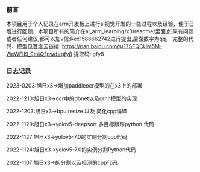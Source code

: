 ### 前言 
本项目用于个人记录在arm开发板上进行ai视觉开发的一些过程以及经验，便于日后进行回顾，本项目所有的简介在ai_arm_learning/x3/readme/里面,如果有问题或者任何建议,都可以加v信:Rex1586662742进行提出,后面数字为qq。
完整的代码、模型见百度云链接: https://pan.baidu.com/s/17SFQCUM5M-WeWFlI9_9e4Q?pwd=gfy8 提取码: gfy8

### 日志记录
2023-0203:旭日x3->增加paddleocr模型的在x3上的部署

2022-1210:旭日x3->ocr中的dbnet以及crnn模型的实现

2022-1203:旭日x3->bpu resize 以及 简化cpp编译

2022-1129:旭日x3->yolov5-deepsort 多目标跟踪python 代码

2022-1127:旭日x3->yolov5-7.0的实例分割cpp代码

2022-1124:旭日x3->yolov5-7.0的实例分割Python代码

2022-1107:旭日x3->的分割以及检测的cpp代码。
